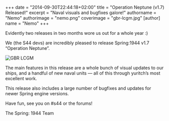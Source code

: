 +++
date = "2014-09-30T22:44:18+02:00"
title = "Operation Neptune (v1.7) Released!"
excerpt = "Naval visuals and bugfixes galore!"
authorname = "Nemo"
authorimage = "nemo.png"
coverimage = "gbr-lcgm.jpg"
[author]
name = "Nemo"
+++

Evidently two releases in two months wore us out for a whole year :)

We (the S44 devs) are incredibly pleased to release Spring:1944 v1.7 “Operation
Neptune”.

![GBR LCGM](gbr-lcgm.jpg)

The main features in this release are a whole bunch of visual updates to our
ships, and a handful of new naval units — all of this through yuritch’s most
excellent work.

This release also includes a large number of bugfixes and updates for newer
Spring engine versions.

Have fun, see you on #s44 or the forums!

The Spring: 1944 Team
